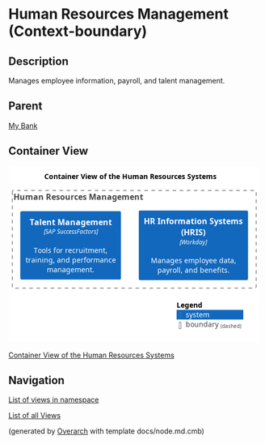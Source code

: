 
# Human Resources Management (Context-boundary)
## Description
Manages employee information, payroll, and talent management.

## Parent
[My Bank](../../mybank/mybank-plc.md)

## Container View
![Container View of the Human Resources Systems](../../mybank/human-resources/container-view.png)

[Container View of the Human Resources Systems](../../mybank/human-resources/container-view.md)


## Navigation
[List of views in namespace](./views-in-namespace.md)

[List of all Views](../../views.md)


(generated by [Overarch](https://github.com/soulspace-org/overarch) with template docs/node.md.cmb)

